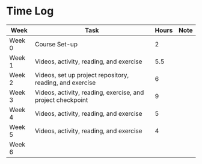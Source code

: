 # Time Log

| Week | Task | Hours| Note |
|------|------|------|------|
| Week 0 | Course Set-up| 2 | 
| Week 1 | Videos, activity, reading, and exercise | 5.5 |
| Week 2 | Videos, set up project repository, reading, and exercise| 6 | 
| Week 3 | Videos, activity, reading, exercise, and project checkpoint| 9 | 
| Week 4 | Videos, activity, reading, and exercise| 5 | 
| Week 5 | Videos, activity, reading, and exercise| 4 | 
| Week 6 | | | 

